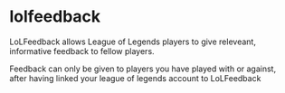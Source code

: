 # lolfeedback
LoLFeedback allows League of Legends players to give releveant, informative feedback to fellow players.

Feedback can only be given to players you have played with or against, after having linked your league of legends account to LoLFeedback
